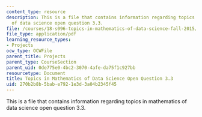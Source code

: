 ```yaml
---
content_type: resource
description: This is a file that contains information regarding topics in mathematics
  of data science open question 3.3.
file: /courses/18-s096-topics-in-mathematics-of-data-science-fall-2015/270b2b8b5babe7921e3d3a04b2345f45_MIT18_S096F15_Open3.3.pdf
file_type: application/pdf
learning_resource_types:
- Projects
ocw_type: OCWFile
parent_title: Projects
parent_type: CourseSection
parent_uid: 0de775e0-4bc2-3070-4afe-da75f1c927bb
resourcetype: Document
title: Topics in Mathematics of Data Science Open Question 3.3
uid: 270b2b8b-5bab-e792-1e3d-3a04b2345f45
---
```

This is a file that contains information regarding topics in mathematics of data science open question 3.3.


